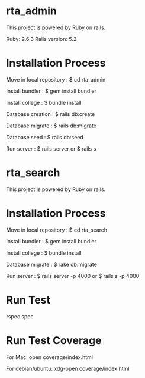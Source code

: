# rta_admin

This project is powered by Ruby on rails.

Ruby: 2.6.3
Rails version: 5.2

# Installation Process

Move in local repository : $ cd rta_admin

Install bundler : $ gem install bundler

Install college : $ bundle install

Database creation : $ rails db:create

Database migrate : $ rails db:migrate

Database seed : $ rails db:seed

Run server : $ rails server or $ rails s


# rta_search

This project is powered by Ruby on rails.

# Installation Process

Move in local repository : $ cd rta_search

Install bundler : $ gem install bundler

Install college : $ bundle install

Database migrate : $ rake db:migrate

Run server : $ rails server -p 4000 or $ rails s -p 4000


# Run Test
rspec spec

# Run Test Coverage
For Mac: open coverage/index.html

For debian/ubuntu: xdg-open coverage/index.html